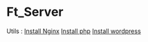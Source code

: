 # Ft_Server

Utils :
  [Install Nginx](https://www.youtube.com/watch?v=YD_exb9aPZU)
  [Install php](https://tecadmin.net/install-php-on-debian-10-buster/)
  [Install wordpress](https://www.osradar.com/install-wordpress-debian-10/)
